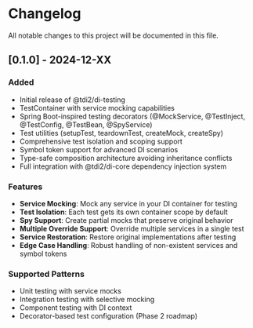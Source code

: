 # Changelog

All notable changes to this project will be documented in this file.

## [0.1.0] - 2024-12-XX

### Added

- Initial release of @tdi2/di-testing
- TestContainer with service mocking capabilities  
- Spring Boot-inspired testing decorators (@MockService, @TestInject, @TestConfig, @TestBean, @SpyService)
- Test utilities (setupTest, teardownTest, createMock, createSpy)
- Comprehensive test isolation and scoping support
- Symbol token support for advanced DI scenarios
- Type-safe composition architecture avoiding inheritance conflicts
- Full integration with @tdi2/di-core dependency injection system

### Features

- **Service Mocking**: Mock any service in your DI container for testing
- **Test Isolation**: Each test gets its own container scope by default  
- **Spy Support**: Create partial mocks that preserve original behavior
- **Multiple Override Support**: Override multiple services in a single test
- **Service Restoration**: Restore original implementations after testing
- **Edge Case Handling**: Robust handling of non-existent services and symbol tokens

### Supported Patterns

- Unit testing with service mocks
- Integration testing with selective mocking
- Component testing with DI context
- Decorator-based test configuration (Phase 2 roadmap)